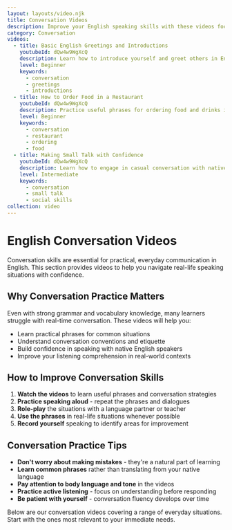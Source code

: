 ```yaml
---
layout: layouts/video.njk
title: Conversation Videos
description: Improve your English speaking skills with these videos focused on practical conversation situations and techniques.
category: Conversation
videos:
  - title: Basic English Greetings and Introductions
    youtubeId: dQw4w9WgXcQ
    description: Learn how to introduce yourself and greet others in English.
    level: Beginner
    keywords:
      - conversation
      - greetings
      - introductions
  - title: How to Order Food in a Restaurant
    youtubeId: dQw4w9WgXcQ
    description: Practice useful phrases for ordering food and drinks in English.
    level: Beginner
    keywords:
      - conversation
      - restaurant
      - ordering
      - food
  - title: Making Small Talk with Confidence
    youtubeId: dQw4w9WgXcQ
    description: Learn how to engage in casual conversation with native speakers.
    level: Intermediate
    keywords:
      - conversation
      - small talk
      - social skills
collection: video
---
```


# English Conversation Videos

Conversation skills are essential for practical, everyday communication in English. This section provides videos to help you navigate real-life speaking situations with confidence.

## Why Conversation Practice Matters

Even with strong grammar and vocabulary knowledge, many learners struggle with real-time conversation. These videos will help you:

- Learn practical phrases for common situations
- Understand conversation conventions and etiquette
- Build confidence in speaking with native English speakers
- Improve your listening comprehension in real-world contexts

## How to Improve Conversation Skills

1. **Watch the videos** to learn useful phrases and conversation strategies
2. **Practice speaking aloud** - repeat the phrases and dialogues
3. **Role-play** the situations with a language partner or teacher
4. **Use the phrases** in real-life situations whenever possible
5. **Record yourself** speaking to identify areas for improvement

## Conversation Practice Tips

- **Don't worry about making mistakes** - they're a natural part of learning
- **Learn common phrases** rather than translating from your native language
- **Pay attention to body language and tone** in the videos
- **Practice active listening** - focus on understanding before responding
- **Be patient with yourself** - conversation fluency develops over time

Below are our conversation videos covering a range of everyday situations. Start with the ones most relevant to your immediate needs.
